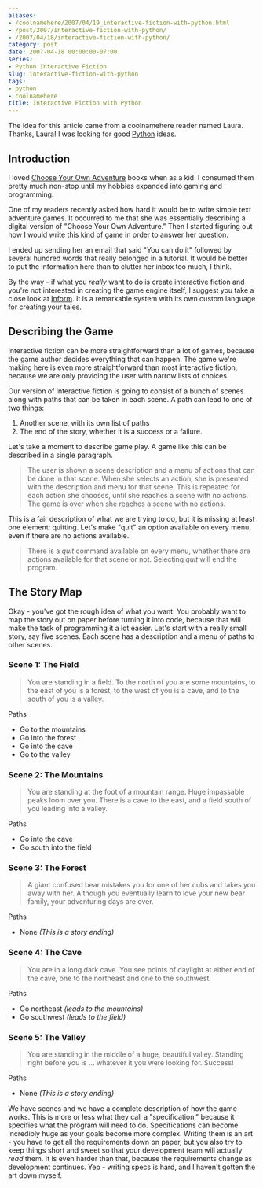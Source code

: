 ```yaml
---
aliases:
- /coolnamehere/2007/04/19_interactive-fiction-with-python.html
- /post/2007/interactive-fiction-with-python/
- /2007/04/18/interactive-fiction-with-python/
category: post
date: 2007-04-18 00:00:00-07:00
series:
- Python Interactive Fiction
slug: interactive-fiction-with-python
tags:
- python
- coolnamehere
title: Interactive Fiction with Python
---
```


The idea for this article came from a coolnamehere reader named Laura. Thanks, Laura! I was looking for good [Python](../../../card/Python.md) ideas.

<!--more-->

## Introduction

I loved [Choose Your Own Adventure](http://www.cyoa.com/ "Choose Your Own Adventure Home") books when as a kid. I consumed them pretty much non-stop until my hobbies expanded into gaming and programming. 

One of my readers recently asked how hard it would be to write simple text adventure games. It occurred to me that she was essentially describing a digital version of "Choose Your Own Adventure." Then I started figuring out how I would write this kind of game in order to answer her question.

I ended up sending her an email that said "You can do it" followed by several hundred words that really belonged in a tutorial. It would be better to put the information here than to clutter her inbox too much, I think.

By the way - if what you *really* want to do is create interactive fiction and you're not interested in creating the game engine itself, I suggest you take a close look at [Inform](http://inform-fiction.org/). It is a remarkable system with its own custom language for creating your tales.

## Describing the Game

Interactive fiction can be more straightforward than a lot of games, because the game author decides everything that can happen. The game we're making here is even more straightforward than most interactive fiction, because we are only providing the user with narrow lists of choices.

Our version of interactive fiction is going to consist of a bunch of scenes along with paths that can be taken in each scene. A path can lead to one of two things:

1. Another scene, with its own list of paths
1. The end of the story, whether it is a success or a failure.

Let's take a moment to describe game play. A game like this can be described in a single paragraph.

 > 
 > The user is shown a scene description and a menu of actions that can be done in that scene. When she selects an action, she is presented with the description and menu for that scene. This is repeated for each action she chooses, until she reaches a scene with no actions. The game is over when she reaches a scene with no actions.

This is a fair description of what we are trying to do, but it is missing at least one element: quitting. Let's make "quit" an option available on every menu, even if there are no actions available.

 > 
 > There is a *quit* command available on every menu, whether there are actions available for that scene or not. Selecting *quit* will end the program.

## The Story Map

Okay - you've got the rough idea of what you want. You probably want to map the story out on paper before turning it into code, because that will make the task of programming it a lot easier. Let's start with a really small story, say five scenes. Each scene has a description and a menu of paths to other scenes.

### Scene 1: The Field

 > 
 > You are standing in a field. To the north of you are some mountains, to the east of you is a forest, to the west of you is a cave, and to the south of you is a valley.

Paths

* Go to the mountains
* Go into the forest
* Go into the cave
* Go to the valley

### Scene 2: The Mountains

 > 
 > You are standing at the foot of a mountain range. Huge impassable peaks loom over you. There is a cave to the east, and a field south of you leading into a valley.

Paths

* Go into the cave
* Go south into the field

### Scene 3: The Forest

 > 
 > A giant confused bear mistakes you for one of her cubs and takes you away with her. Although you eventually learn to love your new bear family, your adventuring days are over.

Paths

* None *(This is a story ending)*

### Scene 4: The Cave

 > 
 > You are in a long dark cave. You see points of daylight at either end of the cave, one to the northeast and one to the southwest.

Paths

* Go northeast *(leads to the mountains)*
* Go southwest *(leads to the field)*

### Scene 5: The Valley

 > 
 > You are standing in the middle of a huge, beautiful valley. Standing right before you is ... whatever it you were looking for. Success!

Paths

* None *(This is a story ending)*

We have scenes and we have a complete description of how the game works. This is more or less what they call a "specification," because it specifies what the program will need to do. Specifications can become incredibly huge as your goals become more complex. Writing them is an art - you have to get all the requirements down on paper, but you also try to keep things short and sweet so that your development team will actually *read* them. It is even harder than that, because the requirements change as development continues. Yep - writing specs is hard, and I haven't gotten the art down myself.
